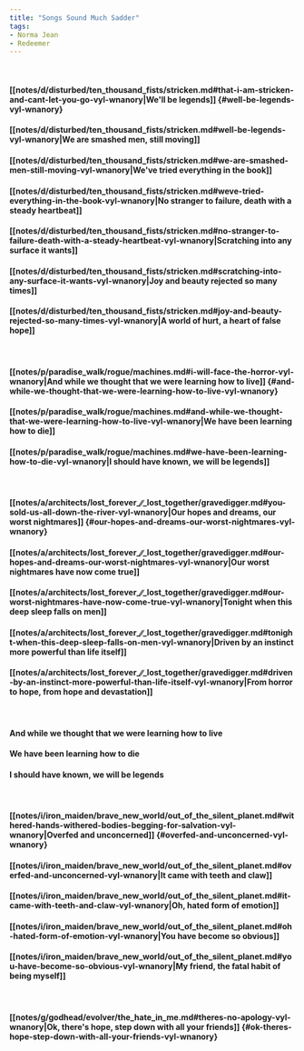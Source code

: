 ```yaml
---
title: "Songs Sound Much Sadder"
tags:
- Norma Jean
- Redeemer
---
```

&nbsp;
#### [[notes/d/disturbed/ten_thousand_fists/stricken.md#that-i-am-stricken-and-cant-let-you-go-vyl-wnanory|We'll be legends]] {#well-be-legends-vyl-wnanory}
#### [[notes/d/disturbed/ten_thousand_fists/stricken.md#well-be-legends-vyl-wnanory|We are smashed men, still moving]]
#### [[notes/d/disturbed/ten_thousand_fists/stricken.md#we-are-smashed-men-still-moving-vyl-wnanory|We've tried everything in the book]]
#### [[notes/d/disturbed/ten_thousand_fists/stricken.md#weve-tried-everything-in-the-book-vyl-wnanory|No stranger to failure, death with a steady heartbeat]]
#### [[notes/d/disturbed/ten_thousand_fists/stricken.md#no-stranger-to-failure-death-with-a-steady-heartbeat-vyl-wnanory|Scratching into any surface it wants]]
#### [[notes/d/disturbed/ten_thousand_fists/stricken.md#scratching-into-any-surface-it-wants-vyl-wnanory|Joy and beauty rejected so many times]]
#### [[notes/d/disturbed/ten_thousand_fists/stricken.md#joy-and-beauty-rejected-so-many-times-vyl-wnanory|A world of hurt, a heart of false hope]]
&nbsp;
#### [[notes/p/paradise_walk/rogue/machines.md#i-will-face-the-horror-vyl-wnanory|And while we thought that we were learning how to live]] {#and-while-we-thought-that-we-were-learning-how-to-live-vyl-wnanory}
#### [[notes/p/paradise_walk/rogue/machines.md#and-while-we-thought-that-we-were-learning-how-to-live-vyl-wnanory|We have been learning how to die]]
#### [[notes/p/paradise_walk/rogue/machines.md#we-have-been-learning-how-to-die-vyl-wnanory|I should have known, we will be legends]]
&nbsp;
#### [[notes/a/architects/lost_forever_∕∕_lost_together/gravedigger.md#you-sold-us-all-down-the-river-vyl-wnanory|Our hopes and dreams, our worst nightmares]] {#our-hopes-and-dreams-our-worst-nightmares-vyl-wnanory}
#### [[notes/a/architects/lost_forever_∕∕_lost_together/gravedigger.md#our-hopes-and-dreams-our-worst-nightmares-vyl-wnanory|Our worst nightmares have now come true]]
#### [[notes/a/architects/lost_forever_∕∕_lost_together/gravedigger.md#our-worst-nightmares-have-now-come-true-vyl-wnanory|Tonight when this deep sleep falls on men]]
#### [[notes/a/architects/lost_forever_∕∕_lost_together/gravedigger.md#tonight-when-this-deep-sleep-falls-on-men-vyl-wnanory|Driven by an instinct more powerful than life itself]]
#### [[notes/a/architects/lost_forever_∕∕_lost_together/gravedigger.md#driven-by-an-instinct-more-powerful-than-life-itself-vyl-wnanory|From horror to hope, from hope and devastation]]
&nbsp;
#### And while we thought that we were learning how to live
#### We have been learning how to die
#### I should have known, we will be legends
&nbsp;
#### [[notes/i/iron_maiden/brave_new_world/out_of_the_silent_planet.md#withered-hands-withered-bodies-begging-for-salvation-vyl-wnanory|Overfed and unconcerned]] {#overfed-and-unconcerned-vyl-wnanory}
#### [[notes/i/iron_maiden/brave_new_world/out_of_the_silent_planet.md#overfed-and-unconcerned-vyl-wnanory|It came with teeth and claw]]
#### [[notes/i/iron_maiden/brave_new_world/out_of_the_silent_planet.md#it-came-with-teeth-and-claw-vyl-wnanory|Oh, hated form of emotion]]
#### [[notes/i/iron_maiden/brave_new_world/out_of_the_silent_planet.md#oh-hated-form-of-emotion-vyl-wnanory|You have become so obvious]]
#### [[notes/i/iron_maiden/brave_new_world/out_of_the_silent_planet.md#you-have-become-so-obvious-vyl-wnanory|My friend, the fatal habit of being myself]]
&nbsp;
#### [[notes/g/godhead/evolver/the_hate_in_me.md#theres-no-apology-vyl-wnanory|Ok, there's hope, step down with all your friends]] {#ok-theres-hope-step-down-with-all-your-friends-vyl-wnanory}

